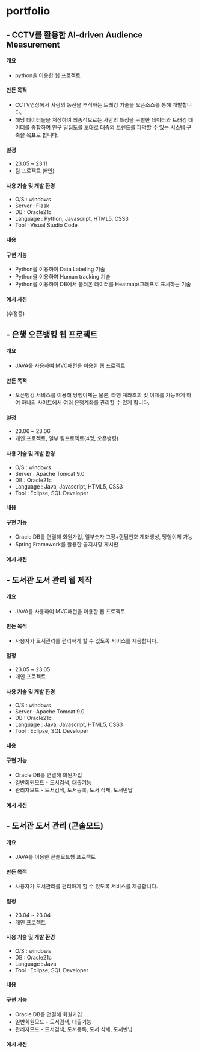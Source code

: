 # portfolio


## - CCTV를 활용한 AI-driven Audience Measurement
#### 개요
- python을 이용한 웹 프로젝트

#### 만든 목적
- CCTV영상에서 사람의 동선을 추적하는 트래킹 기술을 오픈소스를 통해 개발합니다.
- 해당 데이터들을 저장하여 최종적으로는 사람의 특징을 구별한 데이터와 트래킹 데이터를 종합하여
  인구 밀집도를 토대로 대중의 트렌드를 파악할 수 있는 시스템 구축을 목표로 합니다.

#### 일정
- 23.05 ~ 23.11
- 팀 프로젝트 (6인)
   
#### 사용 기술 및 개발 환경
- O/S : windows
- Server : Flask
- DB : Oracle21c
- Language : Python, Javascript, HTML5, CSS3
- Tool : Visual Studio Code

#### 내용
#### 구현 기능
- Python을 이용하여 Data Labeling 기술
- Python을 이용하여 Human tracking 기술
- Python을 이용하여 DB에서 불러온 데이터를 Heatmap/그래프로 표시하는 기술

#### 예시 사진
(수정중)



## - 은행 오픈뱅킹 웹 프로젝트
#### 개요
- JAVA를 사용하여 MVC패턴을 이용한 웹 프로젝트

#### 만든 목적
- 오픈뱅킹 서비스를 이용해 당행이체는 물론, 타행 계좌조회 및 이체를 가능하게 하여 하나의 사이트에서 
  여러 은행계좌를 관리할 수 있게 합니다.

#### 일정
- 23.06 ~ 23.06
- 개인 프로젝트, 일부 팀프로젝트(4명, 오픈뱅킹)
   
#### 사용 기술 및 개발 환경
- O/S : windows
- Server : Apache Tomcat 9.0
- DB : Oracle21c
- Language : Java, Javascript, HTML5, CSS3
- Tool : Eclipse, SQL Developer

#### 내용
#### 구현 기능
- Oracle DB를 연결해 회원가입, 일부숫자 고정+랜덤번호 계좌생성, 당행이체 가능
- Spring Framework를 활용한 공지사항 게시판

#### 예시 사진



## - 도서관 도서 관리 웹 제작 
#### 개요
- JAVA를 사용하여 MVC패턴을 이용한 웹 프로젝트

#### 만든 목적
- 사용자가 도서관리를 편리하게 할 수 있도록 서비스를 제공합니다.

#### 일정
- 23.05 ~ 23.05
- 개인 프로젝트
   
#### 사용 기술 및 개발 환경
- O/S : windows
- Server : Apache Tomcat 9.0
- DB : Oracle21c
- Language : Java, Javascript, HTML5, CSS3
- Tool : Eclipse, SQL Developer

#### 내용
#### 구현 기능
- Oracle DB를 연결해 회원가입
- 일반회원모드 - 도서검색, 대출기능
- 관리자모드 - 도서검색, 도서등록, 도서 삭제, 도서반납

#### 예시 사진




## - 도서관 도서 관리 (콘솔모드)
#### 개요
- JAVA를 이용한 콘솔모드형 프로젝트

#### 만든 목적
- 사용자가 도서관리를 편리하게 할 수 있도록 서비스를 제공합니다.

#### 일정
- 23.04 ~ 23.04
- 개인 프로젝트
   
#### 사용 기술 및 개발 환경
- O/S : windows
- DB : Oracle21c
- Language : Java
- Tool : Eclipse, SQL Developer

#### 내용
#### 구현 기능
- Oracle DB를 연결해 회원가입
- 일반회원모드 - 도서검색, 대출기능
- 관리자모드 - 도서검색, 도서등록, 도서 삭제, 도서반납

#### 예시 사진

